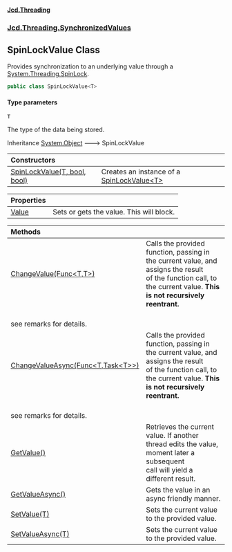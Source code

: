 #### [Jcd.Threading](index.md 'index')
### [Jcd.Threading.SynchronizedValues](Jcd.Threading.SynchronizedValues.md 'Jcd.Threading.SynchronizedValues')

## SpinLockValue<T> Class

Provides synchronization to an underlying value through a [System.Threading.SpinLock](https://docs.microsoft.com/en-us/dotnet/api/System.Threading.SpinLock 'System.Threading.SpinLock').

```csharp
public class SpinLockValue<T>
```
#### Type parameters

<a name='Jcd.Threading.SynchronizedValues.SpinLockValue_T_.T'></a>

`T`

The type of the data being stored.

Inheritance [System.Object](https://docs.microsoft.com/en-us/dotnet/api/System.Object 'System.Object') &#129106; SpinLockValue<T>

| Constructors | |
| :--- | :--- |
| [SpinLockValue(T, bool, bool)](SpinLockValue_T_..ctor.akII8HT8casqXbD47ae38A.md 'Jcd.Threading.SynchronizedValues.SpinLockValue<T>.SpinLockValue(T, bool, bool)') | Creates an instance of a [SpinLockValue&lt;T&gt;](SpinLockValue_T_.md 'Jcd.Threading.SynchronizedValues.SpinLockValue<T>') |

| Properties | |
| :--- | :--- |
| [Value](SpinLockValue_T_.Value.md 'Jcd.Threading.SynchronizedValues.SpinLockValue<T>.Value') | Sets or gets the value. This will block. |

| Methods | |
| :--- | :--- |
| [ChangeValue(Func&lt;T,T&gt;)](SpinLockValue_T_.ChangeValue.fzSMSgQRRnf+ac/joKOCjw.md 'Jcd.Threading.SynchronizedValues.SpinLockValue<T>.ChangeValue(System.Func<T,T>)') | Calls the provided function, passing in the current value, and assigns the result<br/>of the function call, to the current value. <b>This is not recursively reentrant.<br/>see remarks for details.</b> |
| [ChangeValueAsync(Func&lt;T,Task&lt;T&gt;&gt;)](SpinLockValue_T_.ChangeValueAsync.+dJENL57TL4Y0b8UwkPs+Q.md 'Jcd.Threading.SynchronizedValues.SpinLockValue<T>.ChangeValueAsync(System.Func<T,System.Threading.Tasks.Task<T>>)') | Calls the provided function, passing in the current value, and assigns the result<br/>of the function call, to the current value. <b>This is not recursively reentrant.<br/>see remarks for details.</b> |
| [GetValue()](SpinLockValue_T_.GetValue().md 'Jcd.Threading.SynchronizedValues.SpinLockValue<T>.GetValue()') | Retrieves the current value. If another thread edits the value, moment later a subsequent<br/>call will yield a different result. |
| [GetValueAsync()](SpinLockValue_T_.GetValueAsync().md 'Jcd.Threading.SynchronizedValues.SpinLockValue<T>.GetValueAsync()') | Gets the value in an async friendly manner. |
| [SetValue(T)](SpinLockValue_T_.SetValue.YPSfO3TVIxqJFxeU4EWVGw.md 'Jcd.Threading.SynchronizedValues.SpinLockValue<T>.SetValue(T)') | Sets the current value to the provided value. |
| [SetValueAsync(T)](SpinLockValue_T_.SetValueAsync.aDUjChUjyhjuWu1dcWDjlA.md 'Jcd.Threading.SynchronizedValues.SpinLockValue<T>.SetValueAsync(T)') | Sets the current value to the provided value. |
